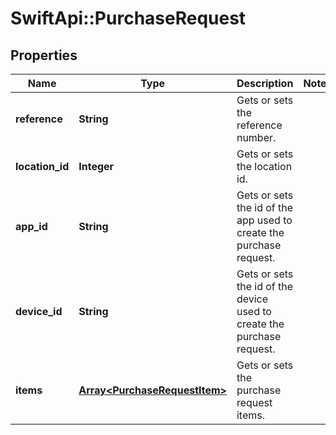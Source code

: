 # SwiftApi::PurchaseRequest

## Properties
Name | Type | Description | Notes
------------ | ------------- | ------------- | -------------
**reference** | **String** | Gets or sets the reference number. | 
**location_id** | **Integer** | Gets or sets the location id. | 
**app_id** | **String** | Gets or sets the id of the app used to create the purchase request. | 
**device_id** | **String** | Gets or sets the id of the device used to create the purchase request. | 
**items** | [**Array&lt;PurchaseRequestItem&gt;**](PurchaseRequestItem.md) | Gets or sets the purchase request items. | 


